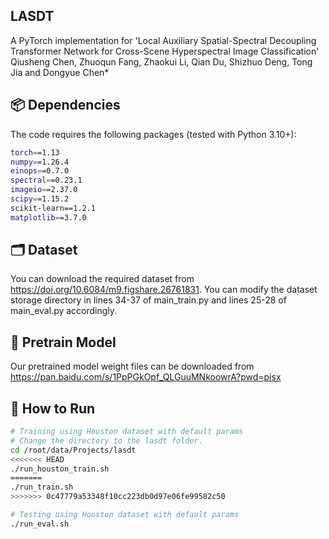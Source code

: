 
##  LASDT

A PyTorch implementation for 'Local Auxiliary Spatial-Spectral Decoupling Transformer Network for Cross-Scene Hyperspectral Image Classification'
Qiusheng Chen, Zhuoqun Fang, Zhaokui Li, Qian Du, Shizhuo Deng, Tong Jia and Dongyue Chen*

## 📦 Dependencies

The code requires the following packages (tested with Python 3.10+):

```bash
torch==1.13
numpy==1.26.4
einops==0.7.0
spectral==0.23.1
imageio==2.37.0
scipy==1.15.2
scikit-learn==1.2.1
matplotlib==3.7.0
```
## 🗂 Dataset
You can download the required dataset from https://doi.org/10.6084/m9.figshare.26761831. 
You can modify the dataset storage directory in lines 34-37 of main_train.py and lines 25-28 of main_eval.py accordingly.
## 📝 Pretrain Model
Our pretrained model weight files can be downloaded from https://pan.baidu.com/s/1PpPGkOpf_QLGuuMNkoowrA?pwd=pisx


## 🚀 How to Run

```bash
# Training using Houston dataset with default params
# Change the directory to the lasdt folder.
cd /root/data/Projects/lasdt
<<<<<<< HEAD
./run_houston_train.sh
=======
./run_train.sh
>>>>>>> 0c47779a53348f10cc223db0d97e06fe99582c50

# Testing using Houston dataset with default params
./run_eval.sh
```